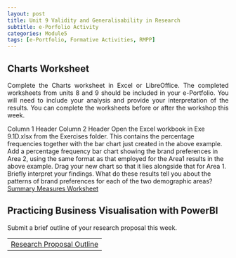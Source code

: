 ```yaml
---
layout: post
title: Unit 9 Validity and Generalisability in Research
subtitle: e-Porfolio Activity
categories: Module5
tags: [e-Portfolio, Formative Activities, RMPP]
---
```

<html lang="en">



<body>



<h2>Charts Worksheet</h2>

<p style="text-align: justify;">Complete the Charts worksheet in Excel or LibreOffice. The completed worksheets from units 8 and 9 should be included in your e-Portfolio. You will need to include your analysis and provide your interpretation of the results. You can complete the worksheets before or after the workshop this week.</p
                                                                                                                                                                                                                                                                                                                                           
                                                                                                                                                                                                                                                                                                     

<table border="1">
  <thead>
    <tr>
      <th>Column 1 Header</th>
      <th>Column 2 Header</th>
    </tr>
  </thead>
  <tbody>
    <tr>
       <td> Open the Excel workbook in Exe 9.1D.xlsx from the Exercises folder. This contains the
percentage frequencies together with the bar chart just created in the above example. Add a
percentage frequency bar chart showing the brand preferences in Area 2, using the same format
as that employed for the Area1 results in the above example. Drag your new chart so that it lies
alongside that for Area 1.
Briefly interpret your findings. What do these results tell you about the patterns of brand
preferences for each of the two demographic areas?</td> 
      <td> <a href="../../../../artefacts/RMPP-Unit05-e-Portfolio Activity Reflective Activity 2.pdf" target="_blank" class="button large">Summary Measures Worksheet</a></td> 
    </tr>
    </tbody>
</table>

<h2>Practicing Business Visualisation with PowerBI</h2>

<p style="text-align: justify;"> Submit a brief outline of your research proposal this week.</p>


<table>
    <tr>
       <td> <a href="../../../../artefacts/RMPP-Unit07-Initial_Post.pdf" target="_blank" class="button large">Research Proposal Outline</a></td> 
    </tr>
</table>



</body>
</html>




